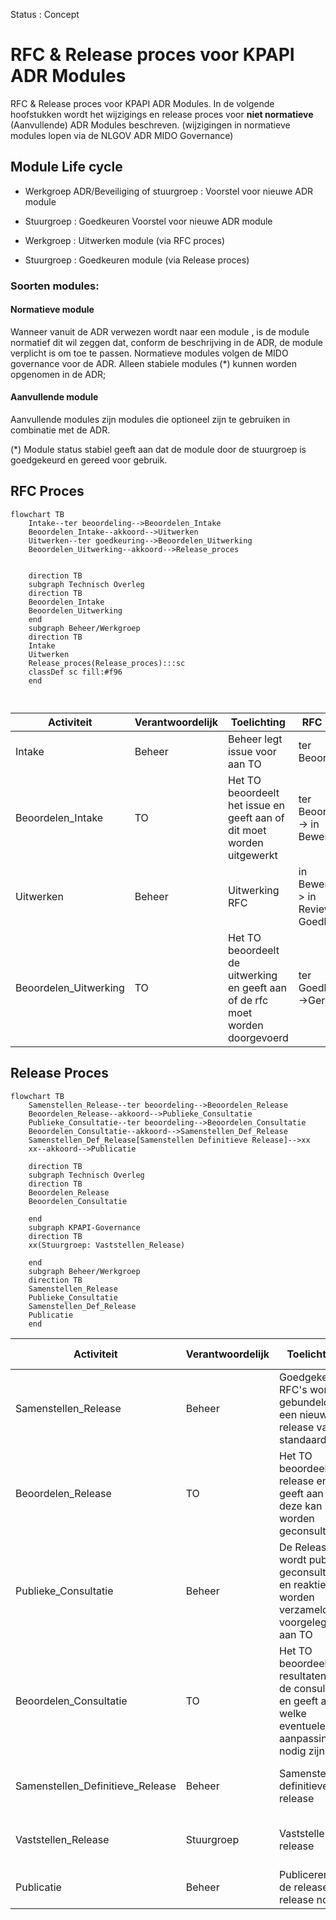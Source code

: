 
Status : Concept

# RFC & Release proces voor KPAPI ADR Modules

RFC & Release proces voor KPAPI ADR Modules. In de volgende hoofstukken wordt het wijzigings en release proces voor __niet normatieve__ (Aanvullende) ADR Modules beschreven.
(wijzigingen in normatieve modules lopen via de NLGOV ADR MIDO Governance)


## Module Life cycle

- Werkgroep ADR/Beveiliging of stuurgroep : Voorstel voor nieuwe ADR module

- Stuurgroep : Goedkeuren Voorstel voor nieuwe ADR module

- Werkgroep : Uitwerken module (via RFC proces)

- Stuurgroep : Goedkeuren module (via Release proces)


### Soorten modules:

#### Normatieve module
Wanneer vanuit de ADR verwezen wordt naar een module , is de module normatief dit wil zeggen dat, conform de beschrijving in de ADR, de module verplicht is om toe te passen. Normatieve modules volgen de MIDO governance voor de ADR. Alleen stabiele modules (*) kunnen worden opgenomen in de ADR;

#### Aanvullende module
Aanvullende modules zijn modules die optioneel zijn te gebruiken in combinatie met de ADR.  

(*) Module status stabiel geeft aan dat de module door de stuurgroep is goedgekeurd en gereed voor gebruik.


## RFC Proces

```mermaid
flowchart TB
    Intake--ter beoordeling-->Beoordelen_Intake
    Beoordelen_Intake--akkoord-->Uitwerken
    Uitwerken--ter goedkeuring-->Beoordelen_Uitwerking
    Beoordelen_Uitwerking--akkoord-->Release_proces

    
    direction TB
    subgraph Technisch Overleg
    direction TB
    Beoordelen_Intake
    Beoordelen_Uitwerking
    end
    subgraph Beheer/Werkgroep
    direction TB
    Intake
    Uitwerken
    Release_proces(Release_proces):::sc
    classDef sc fill:#f96
    end
 
    
```

|Activiteit | Verantwoordelijk | Toelichting | RFC status| 
|----|----|----|---|
|Intake|Beheer|Beheer legt issue voor aan TO |ter Beoordeling|
|Beoordelen_Intake|TO|Het TO beoordeelt het issue en geeft aan of dit moet worden uitgewerkt|ter Beoordeling -> in Bewerking
|Uitwerken|Beheer| Uitwerking RFC  |in Bewerking -> in Review/ter Goedkeuring|
|Beoordelen_Uitwerking|TO| Het TO beoordeelt de uitwerking en geeft aan of de rfc moet worden doorgevoerd |ter Goedkeuring->Gereed|

 

## Release Proces

```mermaid
flowchart TB
    Samenstellen_Release--ter beoordeling-->Beoordelen_Release
    Beoordelen_Release--akkoord-->Publieke_Consultatie
    Publieke_Consultatie--ter beoordeling-->Beoordelen_Consultatie
    Beoordelen_Consultatie--akkoord-->Samenstellen_Def_Release
    Samenstellen_Def_Release[Samenstellen Definitieve Release]-->xx
    xx--akkoord-->Publicatie

    direction TB
    subgraph Technisch Overleg
    direction TB
    Beoordelen_Release
    Beoordelen_Consultatie
    
    end
    subgraph KPAPI-Governance
    direction TB
    xx(Stuurgroep: Vaststellen_Release)
    
    end
    subgraph Beheer/Werkgroep
    direction TB
    Samenstellen_Release
    Publieke_Consultatie
    Samenstellen_Def_Release
    Publicatie
    end  
```

|Activiteit | Verantwoordelijk | Toelichting | Release status| 
|----|----|----|---|
|Samenstellen_Release|Beheer | Goedgekeurde RFC's worden gebundeld in een nieuwe release van de standaard |ter Beoordeling|
|Beoordelen_Release|TO|Het TO beoordeelt de release en geeft aan of deze kan worden geconsulteerd|ter Beoordeling -> in Consultatie
|Publieke_Consultatie|Beheer| De Release wordt publiek geconsulteerd en reakties worden verzameld en voorgelegd aan TO |in Consultatie -> ter Goedkeuring|
|Beoordelen_Consultatie|TO| Het TO beoordeelt de resultaten van de consultatie en geeft aan welke eventuele aanpassingen nodig zijn |ter Goedkeuring-> Release Akkoord|
|Samenstellen_Definitieve_Release | Beheer | Samenstellen definitieve release | Release Akkoord-> ter Vaststelling|
|Vaststellen_Release | Stuurgroep | Vaststellen release | ter Vaststelling -> Vastgesteld |
|Publicatie | Beheer | Publiceren van de release en release notes | Vastgesteld | 
